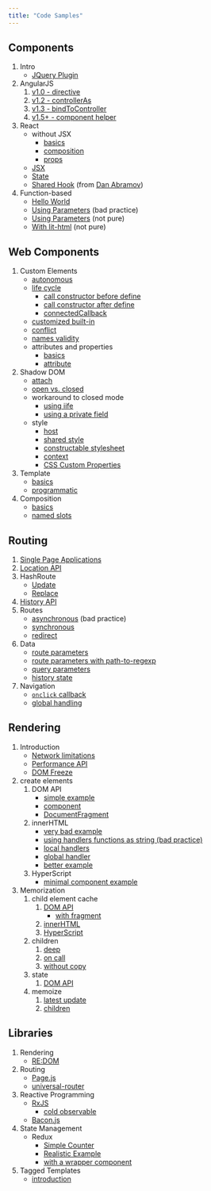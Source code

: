 ```yaml
---
title: "Code Samples"
---
```


## Components

1. Intro
   - [JQuery Plugin](components/jquery/slider.html)
2. AngularJS
   1. [v1.0 - directive](components/angularjs/directive/hello-world.html)
   2. [v1.2 - controllerAs](components/angularjs/controller-as/hello-world.html)
   3. [v1.3 - bindToController](components/angularjs/bindtocontroller/hello-world.html)
   4. [v1.5+ - component helper](components/angularjs/component-helper/hello-world.html)
3. React
   - without JSX
     - [basics](components/react/hello-world.html)
     - [composition](components/react/composition.html)
     - [props](components/react/composition-props.html)
   - [JSX](components/react/hello-jsx.html)
   - [State](components/react/stateful.html)
   - [Shared Hook](components/react/responsive-component/index.html)
     (from
     [Dan Abramov](https://gist.github.com/gaearon/cb5add26336003ed8c0004c4ba820eae))
4. Function-based
   - [Hello World](components/function/hello-world.html)
   - [Using Parameters](components/function/bad-update.html)
     (bad practice)
   - [Using Parameters](components/function/params.html)
     (not pure)
   - [With lit-html](components/function/with-lit-html.html)
     (not pure)

## Web Components

1. Custom Elements
   - [autonomous](components/custom-elements/autonomous/hello-world.html)
   - [life cycle](components/custom-elements/life-cycle/index.html)
     - [call constructor before define](components/custom-elements/life-cycle/before-define/index.html)
     - [call constructor after define](components/custom-elements/life-cycle/after-define/index.html)
     - [connectedCallback](components/custom-elements/life-cycle/connected/index.html)
   - [customized built-in](components/custom-elements/customized-buit-in/hello-world.html)
   - [conflict](components/custom-elements/conflict/conflict.html)
   - [names validity](components/custom-elements/names/index.html)
   - attributes and properties
     - [basics](components/custom-elements/attrs-and-props/basics/index.html)
     - [attribute](components/custom-elements/attrs-and-props/attribute/index.html)
2. Shadow DOM
   - [attach](components/shadow-dom/attach/index.html)
   - [open vs. closed](components/shadow-dom/access/bases/index.html)
   - workaround to closed mode
     - [using iife](components/shadow-dom/access/workaround/iife/index.html)
     - [using a private field](components/shadow-dom/access/workaround/private-field/index.html)
   - style
     - [host](components/shadow-dom/style/host/index.html)
     - [shared style](components/shadow-dom/style/shared/index.html)
     - [constructable stylesheet](components/shadow-dom/style/constructable/index.html)
     - [context](components/shadow-dom/style/context/index.html)
     - [CSS Custom Properties](components/shadow-dom/style/custom-props/index.html)
3. Template
   - [basics](components/template/basics/index.html)
   - [programmatic](components/template/prog/index.html)
4. Composition
   - [basics](components/slot/basics/index.html)
   - [named slots](components/slot/named/index.html)

## Routing

1. [Single Page Applications](minimal-spa/1-fundamentals/index.html)
1. [Location API](minimal-spa/2-location/index.html)
1. HashRoute
   - [Update](minimal-spa/3-hashroute/update/index.html)
   - [Replace](minimal-spa/3-hashroute/replace/index.html)
1. [History API](minimal-spa/4-history-api/index.html)
1. Routes
   - [asynchronous](minimal-spa/5-routes/1-async/index.html)
     (bad practice)
   - [synchronous](minimal-spa/5-routes/2-sync/index.html)
   - [redirect](minimal-spa/5-routes/3-redirect/index.html)
1. Data
   - [route parameters](minimal-spa/6-data/1-route-params/index.html)
   - [route parameters with path-to-regexp](minimal-spa/6-data/1b-path-to-regexp/index.html)
   - [query parameters](minimal-spa/6-data/2-query-params/index.html)
   - [history state](minimal-spa/6-data/3-history-state/index.html)
1. Navigation
   - [`onclick` callback](minimal-spa/7-navigation/1-callback/index.html)
   - [global handling](minimal-spa/7-navigation/2-global/index.html)

## Rendering

1. Introduction
   - [Network limitations](rendering/limitations/network/scripts/index.html)
   - [Performance API](rendering/performance-api/index.html)
   - [DOM Freeze](rendering/limitations/dom-api/heavy-rendering/index.html)
1. create elements
   1. DOM API
      - [simple example](rendering/create-element/dom-api/index.html)
      - [component](rendering/create-element/dom-api/component/index.html)
      - [DocumentFragment](rendering/create-element/dom-api/fragment/index.html)
   1. innerHTML
      - [very bad example](rendering/create-element/innerHTML/very-bad/index.html)
      - [using handlers functions as string (bad practice)](rendering/create-element/innerHTML/bad-handlers/index.html)
      - [local handlers](rendering/create-element/innerHTML/handlers/local/index.html)
      - [global handler](rendering/create-element/innerHTML/handlers/global/index.html)
      - [better example](rendering/create-element/innerHTML/better/index.html)
   1. HyperScript
      - [minimal component example](rendering/create-element/hyperscript/index.html)
1. Memorization
   1. child element cache
      1. [DOM API](rendering/caching/elements/dom-api/index.html)
         - [with fragment](rendering/caching/elements/dom-api/fragment/index.html)
      1. [innerHTML](rendering/caching/elements/innerHTML/index.html)
      1. [HyperScript](rendering/caching/elements/hyperscript/index.html)
   1. children
      1. [deep](rendering/caching/children/deep/index.html)
      1. [on call](packages/code-samples/src/rendering/caching/children/on-call/index.html)
      1. [without copy](packages/code-samples/src/rendering/caching/children/without-copy/index.html)
   1. state
      1. [DOM API](rendering/caching/state/dom-api/latest-count/index.html)
   1. memoize
      1. [latest update](rendering/memoize/dom-api/latest-count/index.html)
      1. [children](rendering/memoize/dom-api/children/index.html)

## Libraries

1. Rendering
   - [RE:DOM](minimal-spa/redom/index.html)
2. Routing
   - [Page.js](minimal-spa/8-pagejs/index.html)
   - [universal-router](minimal-spa/9-universal-router/index.html)
3. Reactive Programming
   - [RxJS](reactive/rxjs/complete/index.html)
     - [cold observable](reactive/rxjs/complete/cold/index.html)
   - [Bacon.js](reactive/baconjs/index.html)
4. State Management
   - Redux
     - [Simple Counter](reactive/redux/simple-counter/index.html)
     - [Realistic Example](reactive/redux/good-counter/index.html)
     - [with a wrapper component](reactive/redux/wrapped-counter/index.html)
5. Tagged Templates
   - [introduction](rendering/tagged-template/index.html)
